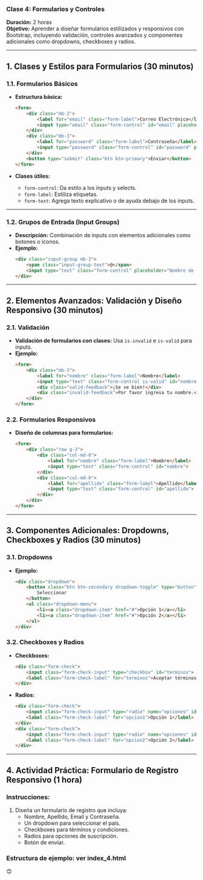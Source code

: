 ### **Clase 4: Formularios y Controles**  
**Duración:** 2 horas  
**Objetivo:** Aprender a diseñar formularios estilizados y responsivos con Bootstrap, incluyendo validación, controles avanzados y componentes adicionales como dropdowns, checkboxes y radios.  

---

## **1. Clases y Estilos para Formularios (30 minutos)**  

### **1.1. Formularios Básicos**  
- **Estructura básica:**
  ```html
  <form>
      <div class="mb-3">
          <label for="email" class="form-label">Correo Electrónico</label>
          <input type="email" class="form-control" id="email" placeholder="nombre@ejemplo.com">
      </div>
      <div class="mb-3">
          <label for="password" class="form-label">Contraseña</label>
          <input type="password" class="form-control" id="password" placeholder="Contraseña">
      </div>
      <button type="submit" class="btn btn-primary">Enviar</button>
  </form>
  ```

- **Clases útiles:**
  - `form-control`: Da estilo a los inputs y selects.  
  - `form-label`: Estiliza etiquetas.  
  - `form-text`: Agrega texto explicativo o de ayuda debajo de los inputs.

---

### **1.2. Grupos de Entrada (Input Groups)**  
- **Descripción:** Combinación de inputs con elementos adicionales como botones o iconos.  
- **Ejemplo:**  
  ```html
  <div class="input-group mb-3">
      <span class="input-group-text">@</span>
      <input type="text" class="form-control" placeholder="Nombre de usuario">
  </div>
  ```

---

## **2. Elementos Avanzados: Validación y Diseño Responsivo (30 minutos)**  

### **2.1. Validación**  
- **Validación de formularios con clases:** Usa `is-invalid` e `is-valid` para inputs.  
- **Ejemplo:**
  ```html
  <form>
      <div class="mb-3">
          <label for="nombre" class="form-label">Nombre</label>
          <input type="text" class="form-control is-valid" id="nombre" required>
          <div class="valid-feedback">¡Se ve bien!</div>
          <div class="invalid-feedback">Por favor ingresa tu nombre.</div>
      </div>
  </form>
  ```

### **2.2. Formularios Responsivos**  
- **Diseño de columnas para formularios:**  
  ```html
  <form>
      <div class="row g-3">
          <div class="col-md-6">
              <label for="nombre" class="form-label">Nombre</label>
              <input type="text" class="form-control" id="nombre">
          </div>
          <div class="col-md-6">
              <label for="apellido" class="form-label">Apellido</label>
              <input type="text" class="form-control" id="apellido">
          </div>
      </div>
  </form>
  ```

---

## **3. Componentes Adicionales: Dropdowns, Checkboxes y Radios (30 minutos)**  

### **3.1. Dropdowns**  
- **Ejemplo:**  
  ```html
  <div class="dropdown">
      <button class="btn btn-secondary dropdown-toggle" type="button" data-bs-toggle="dropdown">
          Seleccionar
      </button>
      <ul class="dropdown-menu">
          <li><a class="dropdown-item" href="#">Opción 1</a></li>
          <li><a class="dropdown-item" href="#">Opción 2</a></li>
      </ul>
  </div>
  ```

### **3.2. Checkboxes y Radios**  
- **Checkboxes:**  
  ```html
  <div class="form-check">
      <input class="form-check-input" type="checkbox" id="terminos">
      <label class="form-check-label" for="terminos">Aceptar términos y condiciones</label>
  </div>
  ```

- **Radios:**  
  ```html
  <div class="form-check">
      <input class="form-check-input" type="radio" name="opciones" id="opcion1">
      <label class="form-check-label" for="opcion1">Opción 1</label>
  </div>
  <div class="form-check">
      <input class="form-check-input" type="radio" name="opciones" id="opcion2">
      <label class="form-check-label" for="opcion2">Opción 2</label>
  </div>
  ```

---

## **4. Actividad Práctica: Formulario de Registro Responsivo (1 hora)**  

### **Instrucciones:**  
1. Diseña un formulario de registro que incluya:  
   - Nombre, Apellido, Email y Contraseña.  
   - Un dropdown para seleccionar el país.  
   - Checkboxes para términos y condiciones.  
   - Radios para opciones de suscripción.  
   - Botón de enviar.  

### **Estructura de ejemplo: ver index_4.html**  


😊